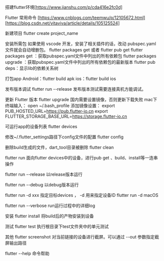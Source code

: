 搭建flutter环境[https://www.jianshu.com/p/cda416e2fc0d]

Flutter 常用命令
[https://www.cnblogs.com/teemwu/p/12105672.html]
[https://blog.csdn.net/vitaviva/article/details/105125524]

新建项目
flutter create project_name   

安装所需包
如果使用 vscode 开发，安装了相关插件的话，改动 pubspec.yaml 文件就会自动增删包。
flutter packages get  或者  flutter pub get
flutter packages get ：获取pubspec.yaml文件中列出的所有依赖包
flutter packages upgrade ：获取pubspec.yaml文件中列出的所有依赖包的最新版本
flutter pub deps：显示lib的依赖关系树

打包app
Android：flutter build apk
ios：flutter build ios

发布版本调试
flutter run  --release
发布版本测试需要连接真机方能调试。

更新 Flutter 版本
flutter upgrade
国内需要设置镜像，否则更新下载失败
mac下终端输入：
open ~/.bash_profile 
添加镜像设置：
export PUB_HOSTED_URL=https://pub.flutter-io.cn
export FLUTTER_STORAGE_BASE_URL=https://storage.flutter-io.cn

可运行app的设备列表
flutter devices

修改~/.flutter_settings路径下config文件的配置
flutter config

删除build生成的文件，dart_tool目录被删除
flutter clean

flutter run
面向flutter devices中的设备，进行pub get 、build、install等一连串操作

flutter run --release
以release版本运行

flutter run --debug
以debug版本运行

flutter run -d xxx
指定目标devices ， -d 用来指定设备ID
flutter run -d macOS

flutter run --verbose
run运行过程中的详细log

安装
flutter install
将build后的产物安装到设备

测试
flutter test
执行根目录下test文件夹中的单元测试

其他
flutter screenshot
对当前链接的设备进行截屏。可以通过 --out 参数指定截屏输出路径

flutter --help
命令帮助

